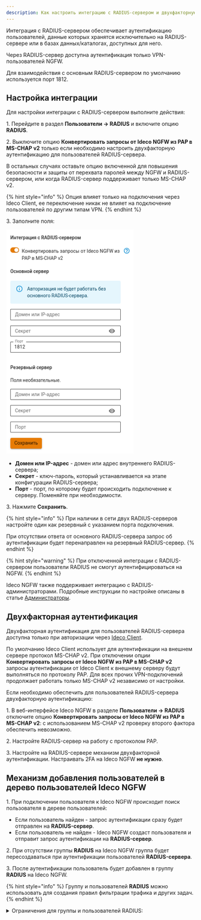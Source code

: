 ```yaml
---
description: Как настроить интеграцию с RADIUS-сервером и двухфакторную аутентификацию пользователей, а также управлять учетными записями в дереве пользователей Ideco NGFW.
---
```


Интеграция с RADIUS-сервером обеспечивает аутентификацию пользователей, данные которых хранятся исключительно на RADIUS-сервере или в базах данных/каталогах, доступных для него.

Через RADIUS-сервер доступна аутентификация только VPN-пользователей NGFW.

Для взаимодействия с основным RADIUS-сервером по умолчанию используется порт 1812.

## Настройка интеграции

Для настройки интеграции с RADIUS-сервером выполните действия:

1\. Перейдите в раздел **Пользователи -> RADIUS** и включите опцию **RADIUS**.

2\. Выключите опцию **Конвертировать запросы от Ideco NGFW из PAP в MS-CHAP v2** только если необходимо настроить двухфакторную аутентификацию для пользователей RADIUS-сервера.

В остальных случаях оставьте опцию включенной для повышения безопасности и защиты от перехвата паролей между NGFW и RADIUS-сервером, или когда RADIUS-сервер поддерживает только MS-CHAP v2.

{% hint style="info" %}
Опция влияет только на подключения через Ideco Client, ее переключение никак не влияет на подключение пользователей по другим типам VPN.
{% endhint %}

3\. Заполните поля:

![](/.gitbook/assets/radius1.png)

* **Домен или IP-адрес** - домен или адрес внутреннего RADIUS-сервера;
* **Секрет** - ключ-пароль, который устанавливается на этапе конфигурации RADIUS-сервера;
* **Порт** - порт, по которому будет происходить подключение к серверу. Поменяйте при необходимости.

3\. Нажмите **Сохранить**.

{% hint style="info" %}
При наличии в сети двух RADIUS-серверов настройте один как резервный с указанием порта подключения.

При отсутствии ответа от основного RADIUS-сервера запрос об аутентификации будет перенаправлен на резервный RADIUS-сервер. 
{% endhint %}

{% hint style="warning" %}
При отключенной интеграции с RADIUS-сервером пользователи RADIUS не смогут аутентифицироваться на NGFW.
{% endhint %}

Ideco NGFW также поддерживает интеграцию с RADIUS-администраторами. Подробные инструкции по настройке описаны в статье [Администраторы](/settings/server-management/admins.md).


## Двухфакторная аутентификация

Двухфакторная аутентификация для пользователей RADIUS-сервера доступна только при авторизации через [Ideco Client](/settings/users/ideco-client/README.md).

По умолчанию Ideco Client использует для аутентификации на внешнем сервере протокол MS-CHAP v2. При отключении опции **Конвертировать запросы от Ideco NGFW из PAP в MS-CHAP v2** запросы аутентификации от Ideco Client к внешнему серверу будут выполняться по протоколу PAP. Для всех прочих VPN-подключений продолжает работать только MS-CHAP v2 независимо от настройки.

Если необходимо обеспечить для пользователей RADIUS-сервера двухфакторную аутентификацию:

1\. В веб-интерфейсе Ideco NGFW в разделе **Пользователи -> RADIUS** отключите опцию **Конвертировать запросы от Ideco NGFW из PAP в MS-CHAP v2**: с использованием MS-CHAP v2 проверку второго фактора обеспечить невозможно.

2\. Настройте RADIUS-сервер на работу с протоколом PAP.

3\. Настройте на RADIUS-сервере механизм двухфакторной аутентификации. Настраивать 2FA на Ideco NGFW **не нужно**.

## Механизм добавления пользователей в дерево пользователей Ideco NGFW

1\. При подключении пользователя к Ideco NGFW происходит поиск пользователя в дереве пользователей: 

* Если пользователь найден - запрос аутентификации сразу будет отправлен на **RADIUS-сервер**.
* Если пользователь не найден - Ideco NGFW создаст пользователя и отправит запрос аутентификации на **RADIUS-сервер**. 

2\. При отсутствии группы **RADIUS** на Ideco NGFW группа будет пересоздаваться при аутентификации пользователей **RADIUS-сервера**. 

3\. После аутентификации пользователь будет добавлен в группу **RADIUS** на Ideco NGFW.

{% hint style="info" %}
Группу и пользователей **RADIUS** можно использовать для создания правил фильтрации трафика и других задач.
{% endhint %}

<details>

<summary>Ограничения для группы и пользователей RADIUS:</summary>

* Запрещено менять параметры пользователя (в том числе поля **Имя** и **Комментарий**), за исключением опции **Запретить доступ**;
* Разрешено удалять и переименовывать группу **RADIUS**;
* Запрещено удалять пользователей;
* Запрещено перемещать пользователей в другие группы;
* Запрещено перемещать других пользователей NGFW в группу **RADIUS**;
* Запрещена настройка IP и MAC авторизации для пользователей группы;
* Недоступна авторизация пользователей группы в личном кабинете и веб-почте.

</details>